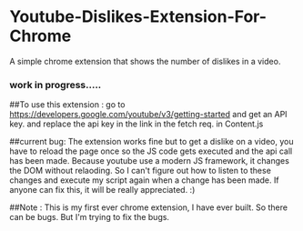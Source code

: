 # Youtube-Dislikes-Extension-For-Chrome
A simple chrome extension that shows the number of dislikes in a video.

### work in progress.....

##To use this extension :
go to https://developers.google.com/youtube/v3/getting-started and get an API key. and replace the api key in the link in the fetch req. in Content.js

##current bug:
The extension works fine but to get a dislike on a video, you have to reload the page once so the JS code gets executed and the api call has been made. Because youtube use a modern JS framework, it changes the DOM without relaoding. So I can't figure out how to listen to these changes and execute my script again when a change has been made. If anyone can fix this, it will be really appreciated. :)

##Note :
This is my first ever chrome extension, I have ever built. So there can be bugs. But I'm trying to fix the bugs.


